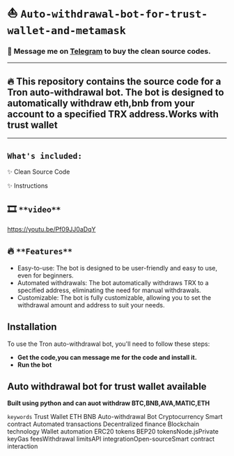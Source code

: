 # :boat: ` Auto-withdrawal-bot-for-trust-wallet-and-metamask `
### 📩 **Message me on [Telegram](https://t.me/Markcassen) to buy the clean source codes.**
---
## :fire:	This repository contains the source code for a Tron auto-withdrawal bot. The bot is designed to automatically withdraw eth,bnb from your account to a specified TRX address.Works with trust wallet
---
## `What's included:`
:sparkles:	Clean Source Code

:sparkles:	Instructions

## :film_strip:	` **video** `

https://youtu.be/Pf09JJ0aDqY

## :fire:  ` **Features** `

* Easy-to-use: The bot is designed to be user-friendly and easy to use, even for beginners.
* Automated withdrawals: The bot automatically withdraws TRX to a specified address, eliminating the need for manual withdrawals.
* Customizable: The bot is fully customizable, allowing you to set the withdrawal amount and address to suit your needs.

## **Installation**

To use the Tron auto-withdrawal bot, you'll need to follow these steps:

* **Get the code,you can message me for the code and install it.**
* **Run the bot**


## Auto withdrawal bot for trust wallet available
**Built using python and can auot withdraw BTC,BNB,AVA,MATIC,ETH**

` keywords `
Trust Wallet ETH BNB Auto-withdrawal Bot Cryptocurrency Smart contract Automated transactions Decentralized finance Blockchain technology Wallet automation ERC20 tokens BEP20 tokensNode.jsPrivate keyGas feesWithdrawal limitsAPI integrationOpen-sourceSmart contract interaction
